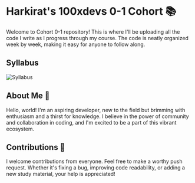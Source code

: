 # Harkirat's 100xdevs 0-1 Cohort :books:

Welcome to Cohort 0-1 repository! This is where I'll be uploading all the code I write as I progress through my course. The code is neatly organized week by week, making it easy for anyone to follow along.

<!-- ## Weekly Repositories :calendar:

Here are the links to the repositories for each week: -->

<!-- |  Week  |     Topic     | Assignments |
| ------ | ------------- | ----------- |
| Week 0 | [HTML & CSS](https://github.com/Shivam29k/Hrkirat-0-1/tree/master/week0) | No Assignments |
| Week 1 | [Javascript_Foundation](https://github.com/Shivam29k/100xDevs_0-1/tree/master/week1/Javascript_foundations) | [Assignments](https://github.com/Shivam29k/100xDevs_0-1/tree/master/assignments/01-js) |
| Week 2 | [Async Js & Promisis](#) | [Assignments](https://github.com/Shivam29k/100xDevs_0-1/tree/master/assignments/week-2/01-async-js) |
| ...... | ....... | ................ |
| Week N | Topic N | [Assignments](#) | -->

## Syllabus

![Syllabus](syllabus_0-1.png)

## About Me :wave:

Hello, world! I'm an aspiring developer, new to the field but brimming with enthusiasm and a thirst for knowledge. I believe in the power of community and collaboration in coding, and I'm excited to be a part of this vibrant ecosystem.

## Contributions :handshake:

I welcome contributions from everyone. Feel free to make a worthy push request. Whether it's fixing a bug, improving code readability, or adding a new study material, your help is appreciated!
